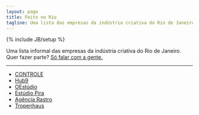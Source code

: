 ```yaml
---
layout: page
title: Feito no Rio
tagline: Uma lista das empresas da indústria criativa do Rio de Janeiro
---
```

{% include JB/setup %}

Uma lista informal das empresas da indústria criativa do Rio de Janeiro. Quer fazer parte? [Só falar com a gente.](mailto:daniel@hub9.co)

---

  - [CONTROLE](https://www.facebook.com/hub9.co)
  - [Hub9](https://www.facebook.com/hub9.co)
  - [OEstúdio](http://oestudio.com.br/)
  - [Estúdio Pira](http://estudiopira.com/)
  - [Agência Rastro](http://agenciarastro.com.br/)
  - [Tropenhaus](tropenhaus.com.br)


